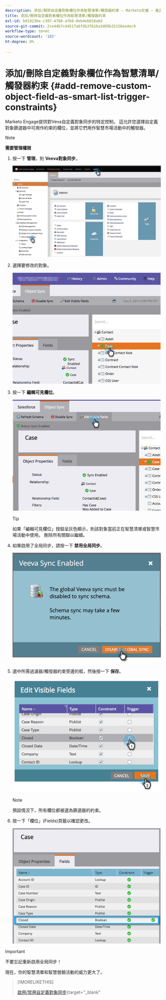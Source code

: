 ```yaml
---
description: 添加/刪除自定義對象欄位作為智慧清單/觸發器約束 — Marketo文檔 — 產品文檔
title: 添加/刪除自定義對象欄位作為智慧清單/觸發器約束
exl-id: b01923be-c307-4788-afb9-0eb4eb018a6d
source-git-commit: 2ce44b7c44517a6fdb3f616a3d69b25158ea4ec9
workflow-type: tm+mt
source-wordcount: '183'
ht-degree: 0%

---
```


# 添加/刪除自定義對象欄位作為智慧清單/觸發器約束 {#add-remove-custom-object-field-as-smart-list-trigger-constraints}

Marketo Engage提供對Veva自定義對象同步的特定控制。 這允許您選擇自定義對象篩選器中可用作約束的欄位，並將它們用作智慧市場活動中的觸發器。

>[!NOTE]
>
>**需要管理權限**

1. 按一下 **管理**，則 **Veeva對象同步**。

   ![](assets/add-remove-custom-object-field-as-smart-list-trigger-constraints-1.png)

1. 選擇要修改的對象。

   ![](assets/add-remove-custom-object-field-as-smart-list-trigger-constraints-2.png)

1. 按一下 **編輯可見欄位**。

   ![](assets/add-remove-custom-object-field-as-smart-list-trigger-constraints-3.png)

   >[!TIP]
   >
   >如果「編輯可見欄位」按鈕呈灰色顯示，則該對象當前正在智慧清單或智慧市場活動中使用。 刪除所有關聯以繼續。

1. 如果啟用了全局同步，請按一下 **禁用全局同步**。

   ![](assets/add-remove-custom-object-field-as-smart-list-trigger-constraints-4.png)

1. 選中所需過濾器/觸發器約束旁邊的框，然後按一下 **保存**。

   ![](assets/add-remove-custom-object-field-as-smart-list-trigger-constraints-5.png)

   >[!NOTE]
   >
   >預設情況下，所有欄位都被選為篩選器的約束。

1. 按一下「欄位」(Fields)頁籤以確認更改。

   ![](assets/add-remove-custom-object-field-as-smart-list-trigger-constraints-6.png)

>[!IMPORTANT]
>
>不要忘記重新啟用全局同步！

現在，你的智慧清單和智慧營銷活動的威力更大了。

>[!MORELIKETHIS]
>
>[啟用/禁用自定義對象同步](/help/marketo/product-docs/crm-sync/veeva-crm-sync/sync-details/enable-disable-custom-object-sync.md){target=&quot;_blank&quot;
